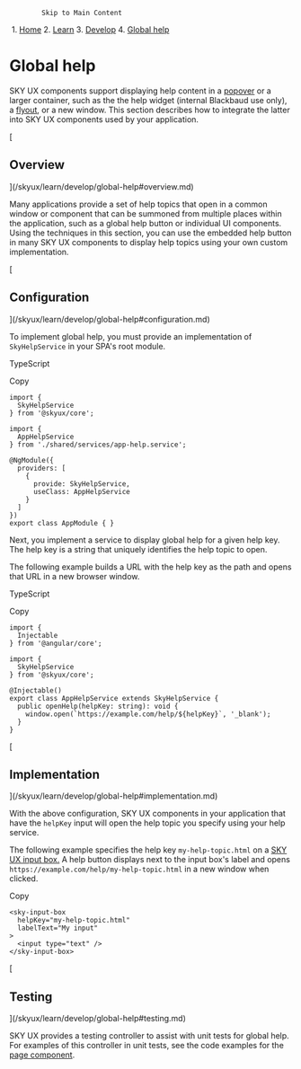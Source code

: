             Skip to Main Content

 1.  [Home](/skyux/)
2.  [Learn](/skyux/learn.md)
3.  [Develop](/skyux/learn/develop.md)
4.  [Global help](/skyux/learn/develop/global-help.md)

Global help
===========

SKY UX components support displaying help content in a [popover](/skyux/components/popover.md) or a larger container, such as the the help widget (internal Blackbaud use only), a [flyout](/skyux/components/flyout.md), or a new window. This section describes how to integrate the latter into SKY UX components used by your application.

[

Overview
--------

](/skyux/learn/develop/global-help#overview.md)

Many applications provide a set of help topics that open in a common window or component that can be summoned from multiple places within the application, such as a global help button or individual UI components. Using the techniques in this section, you can use the embedded help button in many SKY UX components to display help topics using your own custom implementation.

[

Configuration
-------------

](/skyux/learn/develop/global-help#configuration.md)

To implement global help, you must provide an implementation of `SkyHelpService` in your SPA's root module.

TypeScript

Copy

    import {
      SkyHelpService
    } from '@skyux/core';
    
    import {
      AppHelpService
    } from './shared/services/app-help.service';
    
    @NgModule({
      providers: [
        {
          provide: SkyHelpService,
          useClass: AppHelpService
        }
      ]
    })
    export class AppModule { }

Next, you implement a service to display global help for a given help key. The help key is a string that uniquely identifies the help topic to open.

The following example builds a URL with the help key as the path and opens that URL in a new browser window.

TypeScript

Copy

    import {
      Injectable
    } from '@angular/core';
    
    import {
      SkyHelpService
    } from '@skyux/core';
    
    @Injectable()
    export class AppHelpService extends SkyHelpService {
      public openHelp(helpKey: string): void {
        window.open(`https://example.com/help/${helpKey}`, '_blank');
      }
    }

[

Implementation
--------------

](/skyux/learn/develop/global-help#implementation.md)

With the above configuration, SKY UX components in your application that have the `helpKey` input will open the help topic you specify using your help service.

The following example specifies the help key `my-help-topic.html` on a [SKY UX input box.](/skyux/components/input-box.md) A help button displays next to the input box's label and opens `https://example.com/help/my-help-topic.html` in a new window when clicked.

Copy

    <sky-input-box
      helpKey="my-help-topic.html"
      labelText="My input"
    >
      <input type="text" />
    </sky-input-box>

[

Testing
-------

](/skyux/learn/develop/global-help#testing.md)

SKY UX provides a testing controller to assist with unit tests for global help. For examples of this controller in unit tests, see the code examples for the [page component](/skyux/components/page?docs-active-tab=code-examples.md).